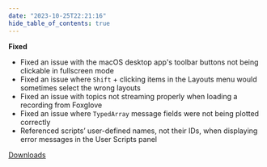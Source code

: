 ```yaml
---
date: "2023-10-25T22:21:16"
hide_table_of_contents: true
---
```


**Fixed**

- Fixed an issue with the macOS desktop app's toolbar buttons not being clickable in fullscreen mode
- Fixed an issue where `Shift` + clicking items in the Layouts menu would sometimes select the wrong layouts
- Fixed an issue with topics not streaming properly when loading a recording from Foxglove
- Fixed an issue where `TypedArray` message fields were not being plotted correctly
- Referenced scripts’ user-defined names, not their IDs, when displaying error messages in the User Scripts panel

[Downloads](https://github.com/foxglove/studio/releases/tag/v1.74.2)
